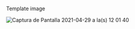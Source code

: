 Template image

![Captura de Pantalla 2021-04-29 a la(s) 12 01 40](https://user-images.githubusercontent.com/80296755/116587890-e43cc900-a8e8-11eb-8afe-33bba76cdb3c.png)
